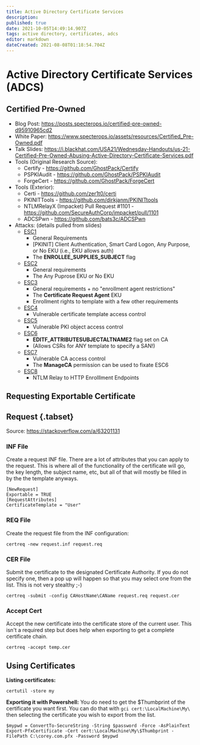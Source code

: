 ```yaml
---
title: Active Directory Certificate Services
description: 
published: true
date: 2021-10-05T14:49:14.907Z
tags: active directory, certificates, adcs
editor: markdown
dateCreated: 2021-08-08T01:18:54.704Z
---
```


# Active Directory Certificate Services (ADCS)

## Certified Pre-Owned

- Blog Post: https://posts.specterops.io/certified-pre-owned-d95910965cd2
- White Paper: https://www.specterops.io/assets/resources/Certified_Pre-Owned.pdf
- Talk Slides: https://i.blackhat.com/USA21/Wednesday-Handouts/us-21-Certified-Pre-Owned-Abusing-Active-Directory-Certificate-Services.pdf
- Tools (Original Research Source):
  - Certify - https://github.com/GhostPack/Certify
  - PSPKIAudit - https://github.com/GhostPack/PSPKIAudit
  - ForgeCert - https://github.com/GhostPack/ForgeCert
- Tools (Exterior):
	- Certi - https://github.com/zer1t0/certi
	- PKINITTools - https://github.com/dirkjanm/PKINITtools
	- NTLMRelayX (Impacket) Pull Request \#1101 - https://github.com/SecureAuthCorp/impacket/pull/1101
	- ADCSPwn - https://github.com/bats3c/ADCSPwn
- Attacks: (details pulled from slides)
  - [ESC1](/postexploitation/active-directory/adcs/esc1)
	  - General Requirements
	  - \[PKINIT\] Client Authentication, Smart Card Logon, Any Purpose, or No EKU (i.e., EKU allows auth)
	  - The **ENROLLEE_SUPPLIES_SUBJECT** flag
  - [ESC2](/postexploitation/active-directory/adcs/esc2)
	  - General requirements
	  - The Any Puprose EKU or No EKU
  - [ESC3](/postexploitation/active-directory/adcs/esc3)
	  - General requirements + no "enrollment agent restrictions"
	  - The **Certificate Request Agent** EKU
	  - Enrollment rights to template with a few other requirements
  - [ESC4](/postexploitation/active-directory/adcs/esc4)
	  - Vulnerable certificate template access control
  - [ESC5](/postexploitation/active-directory/adcs/esc5)
	  - Vulnerable PKI object access control
  - [ESC6](/postexploitation/active-directory/adcs/esc6)
	  - **EDITF_ATTRIBUTESUBJECTALTNAME2** flag set on CA
	  - (Allows CSRs for ANY template to specify a SAN!)
  - [ESC7](/postexploitation/active-directory/adcs/esc7)
	  - Vulnerable CA access control
	  - The **ManageCA** permission can be used to fixate ESC6
  - [ESC8](/postexploitation/active-directory/adcs/esc8)
	  - NTLM Relay to HTTP Enrolllment Endpoints


## Requesting Exportable Certificate



## Request {.tabset}

Source: https://stackoverflow.com/a/63201131

### INF File

Create a request INF file. There are a lot of attributes that you can apply to the request. This is where all of the functionality of the certificate will go, the key length, the subject name, etc, but all of that will mostly be filled in by the the template anyways.


```file request.inf
[NewRequest]
Exportable = TRUE
[RequestAttributes]
CertificateTemplate = "User"
```

### REQ File

Create the request file from the INF configuration:
```
certreq -new request.inf request.req
```

### CER File

Submit the certificate to the designated Certificate Authority. If you do not specify one, then a pop up will happen so that you may select one from the list. This is not very stealthy ;-)
```
certreq -submit -config CAHostName\CAName request.req request.cer
```
### Accept Cert

Accept the new certificate into the certificate store of the current user. This isn't a required step but does help when exporting to get a complete certificate chain.
```
certreq -accept temp.cer
```

## Using Certificates

**Listing certificates:**
```
certutil -store my
```

**Exporting it with Powershell:**
You do need to get the $Thumbprint of the certificate you want first. You can do that with `gci cert:\LocalMachine\My\` then selecting the certificate you wish to export from the list.
```
$mypwd = ConvertTo-SecureString -String $password -Force -AsPlainText
Export-PfxCertificate -Cert cert:\LocalMachine\My\$Thumbprint -FilePath C:\corey.com.pfx -Password $mypwd
```
